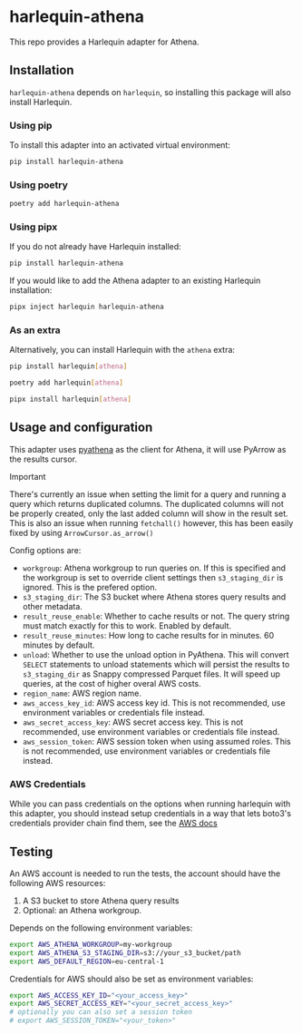 # harlequin-athena

This repo provides a Harlequin adapter for Athena.


## Installation

`harlequin-athena` depends on `harlequin`, so installing this package will also install Harlequin.

### Using pip

To install this adapter into an activated virtual environment:

```bash
pip install harlequin-athena
```

### Using poetry
```bash
poetry add harlequin-athena
```

### Using pipx

If you do not already have Harlequin installed:
```bash
pip install harlequin-athena
```

If you would like to add the Athena adapter to an existing Harlequin installation:
```bash
pipx inject harlequin harlequin-athena
```

### As an extra

Alternatively, you can install Harlequin with the `athena` extra:

```bash
pip install harlequin[athena]
```
```bash
poetry add harlequin[athena]
```
```bash
pipx install harlequin[athena]
```

## Usage and configuration

This adapter uses [pyathena](https://github.com/laughingman7743/PyAthena.git) as the client for Athena, it will use PyArrow as the results cursor.

>[!Important]
> There's currently an issue when setting the limit for a query and running a query which returns duplicated columns.
> The duplicated columns will not be properly created, only the last added column will show in the result set.
> This is also an issue when running `fetchall()` however, this has been easily fixed by using `ArrowCursor.as_arrow()`

Config options are:
* `workgroup`: Athena workgroup to run queries on. If this is specified and the workgroup is set to override client settings then `s3_staging_dir` is ignored. This is the prefered option.
* `s3_staging_dir`: The S3 bucket where Athena stores query results and other metadata.
* `result_reuse_enable`: Whether to cache results or not. The query string must match exactly for this to work. Enabled by default.
* `result_reuse_minutes`: How long to cache results for in minutes. 60 minutes by default.
* `unload`: Whether to use the unload option in PyAthena. This will convert `SELECT` statements to unload statements which will persist the results to `s3_staging_dir` as Snappy compressed Parquet files. It will speed up queries, at the cost of higher overal AWS costs.
* `region_name`: AWS region name.
* `aws_access_key_id`: AWS access key id. This is not recommended, use environment variables or credentials file instead.
* `aws_secret_access_key`: AWS secret access key. This is not recommended, use environment variables or credentials file instead.
* `aws_session_token`: AWS session token when using assumed roles. This is not recommended, use environment variables or credentials file instead.

### AWS Credentials

While you can pass credentials on the options when running harlequin with this adapter, you should instead setup credentials in a way that lets boto3's credentials provider chain find them, see the [AWS docs](https://boto3.amazonaws.com/v1/documentation/api/latest/guide/credentials.html#configuring-credentials)

## Testing

An AWS account is needed to run the tests, the account should have the following AWS resources:
1. A S3 bucket to store Athena query results
2. Optional: an Athena workgroup.

Depends on the following environment variables:

```bash
export AWS_ATHENA_WORKGROUP=my-workgroup
export AWS_ATHENA_S3_STAGING_DIR=s3://your_s3_bucket/path
export AWS_DEFAULT_REGION=eu-central-1
```

Credentials for AWS should also be set as environment variables:

```bash
export AWS_ACCESS_KEY_ID="<your_access_key>"
export AWS_SECRET_ACCESS_KEY="<your_secret_access_key>"
# optionally you can also set a session token
# export AWS_SESSION_TOKEN="<your_token>"
```

